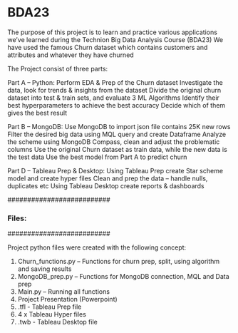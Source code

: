 # BDA23

The purpose of this project is to learn and practice various applications we’ve learned during the Technion Big Data Analysis Course (BDA23)
We have used the famous Churn dataset which contains customers and attributes and whatever they have churned

The Project consist of three parts:

Part A – Python:
Perform EDA & Prep of the Churn dataset
Investigate the data, look for trends & insights from the dataset
Divide the original churn dataset into test & train sets, and evaluate 3 ML Algorithms
Identify their best hyperparameters to achieve the best accuracy
Decide which of them gives the best result

Part B – MongoDB:
Use MongoDB to import json file contains 25K new rows
Filter the desired big data using MQL query and create Dataframe
Analyze the scheme using MongoDB Compass, clean and adjust the problematic columns
Use the original Churn dataset as train data, while the new data is the test data
Use the best model from Part A to predict churn 

Part D – Tableau Prep & Desktop:
Using Tableau Prep create Star scheme model and create hyper files
Clean and prep the data – handle nulls, duplicates etc
Using Tableau Desktop create reports & dashboards 


##########################
###       Files:       ###
##########################

Project python files were created with the following concept:

1) Churn_functions.py – Functions for churn prep, split, using algorithm and saving results 
2) MongoDB_prep.py – Functions for MongoDB connection, MQL and Data prep
3) Main.py – Running all functions
4) Project Presentation (Powerpoint)
5)   .tfl - Tableau Prep file
6) 4 x Tableau Hyper files
7)   .twb - Tableau Desktop file
   


